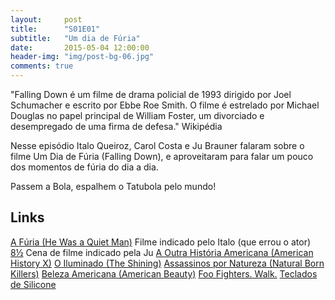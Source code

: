 ```yaml
---
layout:     post
title:      "S01E01"
subtitle:   "Um dia de Fúria"
date:       2015-05-04 12:00:00
header-img: "img/post-bg-06.jpg"
comments: true
---
```


<p>"Falling Down é um filme de drama policial de 1993 dirigido por Joel Schumacher e escrito por Ebbe Roe Smith. O filme é estrelado por Michael Douglas no papel principal de William Foster, um divorciado e desempregado de uma firma de defesa." Wikipédia</p>

<p>Nesse episódio Italo Queiroz, Carol Costa e Ju Brauner falaram sobre o filme Um Dia de Fúria (Falling Down), e aproveitaram para falar um pouco dos momentos de fúria do dia a dia.</p>

<p>Passem a Bola, espalhem o Tatubola pelo mundo!</p>

<h2 class="section-heading">Links</h2>

<p>
<a href="http://www.imdb.com/title/tt0760311/?ref_=nv_sr_1">A Fúria (He Was a Quiet Man)</a> Filme indicado pelo Italo (que errou o ator)
<a href="https://www.youtube.com/watch?v=6TsElhgMeXE&feature=youtu.be">8½</a> Cena de filme indicado pela Ju
<a href="http://www.imdb.com/title/tt0120586/?ref_=fn_al_tt_1">A Outra História Americana (American History X)</a>
<a href="http://www.imdb.com/title/tt0081505/?ref_=fn_al_tt_1">O Iluminado (The Shining)</a>
<a href="http://www.imdb.com/title/tt0110632/?ref_=fn_al_tt_1">Assassinos por Natureza (Natural Born Killers)</a>
<a href="http://www.imdb.com/title/tt0169547/?ref_=fn_al_tt_1">Beleza Americana (American Beauty)</a>
<a href="https://www.youtube.com/watch?v=4PkcfQtibmU">Foo Fighters. Walk.</a>
<a href="http://informatica.mercadolivre.com.br/teclado-de-silicone">Teclados de Silicone</a>
<!--- <a href=""></a> --->
</p>